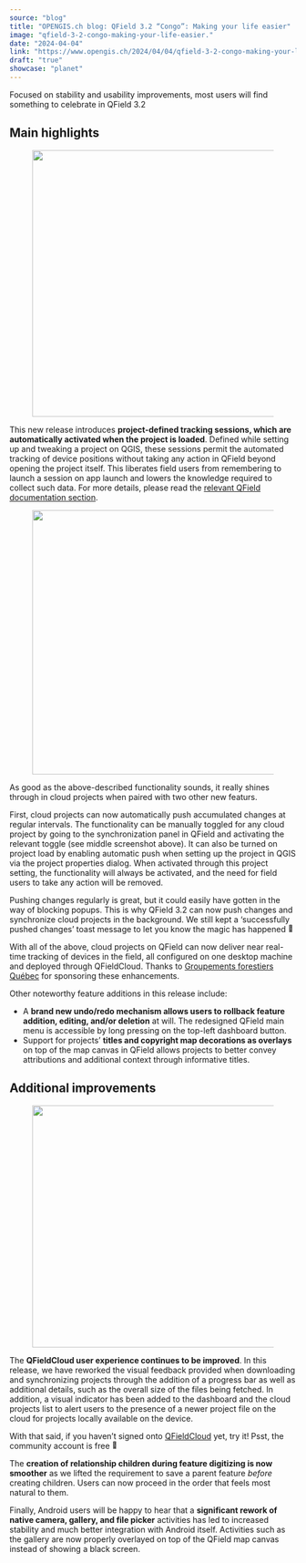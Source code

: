 ```yaml
---
source: "blog"
title: "OPENGIS.ch blog: QField 3.2 “Congo”: Making your life easier"
image: "qfield-3-2-congo-making-your-life-easier."
date: "2024-04-04"
link: "https://www.opengis.ch/2024/04/04/qfield-3-2-congo-making-your-life-easier/"
draft: "true"
showcase: "planet"
---
```


<p>Focused on stability and usability improvements, most users will find something to celebrate in QField 3.2</p>



<h2 class="wp-block-heading"><strong>Main highlights</strong></h2>



<figure class="wp-block-image size-full"><img fetchpriority="high" decoding="async" width="750" height="468" data-attachment-id="14228" data-permalink="https://www.opengis.ch/2024/04/04/qfield-3-2-congo-making-your-life-easier/qfield32/" data-orig-file="https://i0.wp.com/www.opengis.ch/wp-content/uploads/2024/03/qfield32.png?fit=956%2C597&amp;ssl=1" data-orig-size="956,597" data-comments-opened="1" data-image-meta="{&quot;aperture&quot;:&quot;0&quot;,&quot;credit&quot;:&quot;&quot;,&quot;camera&quot;:&quot;&quot;,&quot;caption&quot;:&quot;&quot;,&quot;created_timestamp&quot;:&quot;0&quot;,&quot;copyright&quot;:&quot;&quot;,&quot;focal_length&quot;:&quot;0&quot;,&quot;iso&quot;:&quot;0&quot;,&quot;shutter_speed&quot;:&quot;0&quot;,&quot;title&quot;:&quot;&quot;,&quot;orientation&quot;:&quot;0&quot;}" data-image-title="qfield32" data-image-description="" data-image-caption="" data-medium-file="https://i0.wp.com/www.opengis.ch/wp-content/uploads/2024/03/qfield32.png?fit=300%2C187&amp;ssl=1" data-large-file="https://i0.wp.com/www.opengis.ch/wp-content/uploads/2024/03/qfield32.png?fit=750%2C468&amp;ssl=1" src="https://i0.wp.com/www.opengis.ch/wp-content/uploads/2024/03/qfield32.png?resize=750%2C468&#038;ssl=1" alt="" class="wp-image-14228" srcset="https://i0.wp.com/www.opengis.ch/wp-content/uploads/2024/03/qfield32.png?w=956&amp;ssl=1 956w, https://i0.wp.com/www.opengis.ch/wp-content/uploads/2024/03/qfield32.png?resize=300%2C187&amp;ssl=1 300w, https://i0.wp.com/www.opengis.ch/wp-content/uploads/2024/03/qfield32.png?resize=768%2C480&amp;ssl=1 768w" sizes="(max-width: 750px) 100vw, 750px" data-recalc-dims="1" /></figure>



<p>This new release introduces <strong>project-defined tracking sessions, which are automatically activated when the project is loaded</strong>. Defined while setting up and tweaking a project on QGIS, these sessions permit the automated tracking of device positions without taking any action in QField beyond opening the project itself. This liberates field users from remembering to launch a session on app launch and lowers the knowledge required to collect such data. For more details, please read the <a href="https://docs.qfield.org/how-to/tracking/#configure-a-project-tracking-session" data-type="link" data-id="https://docs.qfield.org/how-to/tracking/#configure-a-project-tracking-session">relevant QField documentation section</a>.</p>



<figure class="wp-block-image size-full"><img decoding="async" width="750" height="464" data-attachment-id="14229" data-permalink="https://www.opengis.ch/2024/04/04/qfield-3-2-congo-making-your-life-easier/session/" data-orig-file="https://i0.wp.com/www.opengis.ch/wp-content/uploads/2024/03/session.png?fit=942%2C583&amp;ssl=1" data-orig-size="942,583" data-comments-opened="1" data-image-meta="{&quot;aperture&quot;:&quot;0&quot;,&quot;credit&quot;:&quot;&quot;,&quot;camera&quot;:&quot;&quot;,&quot;caption&quot;:&quot;&quot;,&quot;created_timestamp&quot;:&quot;0&quot;,&quot;copyright&quot;:&quot;&quot;,&quot;focal_length&quot;:&quot;0&quot;,&quot;iso&quot;:&quot;0&quot;,&quot;shutter_speed&quot;:&quot;0&quot;,&quot;title&quot;:&quot;&quot;,&quot;orientation&quot;:&quot;0&quot;}" data-image-title="session" data-image-description="" data-image-caption="" data-medium-file="https://i0.wp.com/www.opengis.ch/wp-content/uploads/2024/03/session.png?fit=300%2C186&amp;ssl=1" data-large-file="https://i0.wp.com/www.opengis.ch/wp-content/uploads/2024/03/session.png?fit=750%2C464&amp;ssl=1" src="https://i0.wp.com/www.opengis.ch/wp-content/uploads/2024/03/session.png?resize=750%2C464&#038;ssl=1" alt="" class="wp-image-14229" srcset="https://i0.wp.com/www.opengis.ch/wp-content/uploads/2024/03/session.png?w=942&amp;ssl=1 942w, https://i0.wp.com/www.opengis.ch/wp-content/uploads/2024/03/session.png?resize=300%2C186&amp;ssl=1 300w, https://i0.wp.com/www.opengis.ch/wp-content/uploads/2024/03/session.png?resize=768%2C475&amp;ssl=1 768w" sizes="(max-width: 750px) 100vw, 750px" data-recalc-dims="1" /></figure>



<p>As good as the above-described functionality sounds, it really shines through in cloud projects when paired with two other new featurs.</p>



<p>First, cloud projects can now automatically push accumulated changes at regular intervals. The functionality can be manually toggled for any cloud project by going to the synchronization panel in QField and activating the relevant toggle (see middle screenshot above). It can also be turned on project load by enabling automatic push when setting up the project in QGIS via the project properties dialog. When activated through this project setting, the functionality will always be activated, and the need for field users to take any action will be removed.</p>



<p>Pushing changes regularly is great, but it could easily have gotten in the way of blocking popups. This is why QField 3.2 can now push changes and synchronize cloud projects in the background. We still kept a ‘successfully pushed changes’ toast message to let you know the magic has happened <img src="https://s.w.org/images/core/emoji/14.0.0/72x72/1f680.png" alt="🚀" class="wp-smiley" style="height: 1em; max-height: 1em;" /></p>



<p>With all of the above, cloud projects on QField can now deliver near real-time tracking of devices in the field, all configured on one desktop machine and deployed through QFieldCloud. Thanks to <a href="https://groupementsforestiers.quebec/" data-type="link" data-id="https://groupementsforestiers.quebec/">Groupements forestiers Québec</a> for sponsoring these enhancements.</p>



<p>Other noteworthy feature additions in this release include:</p>



<ul>
<li>A <strong>brand new undo/redo mechanism allows users to rollback feature addition, editing, and/or deletion</strong> at will. The redesigned QField main menu is accessible by long pressing on the top-left dashboard button.</li>



<li>Support for projects&#8217; <strong>titles and copyright map decorations as overlays</strong> on top of the map canvas in QField allows projects to better convey attributions and additional context through informative titles.</li>
</ul>



<h2 class="wp-block-heading"><strong>Additional improvements</strong></h2>



<figure class="wp-block-image size-full"><img decoding="async" width="750" height="425" data-attachment-id="14230" data-permalink="https://www.opengis.ch/2024/04/04/qfield-3-2-congo-making-your-life-easier/cloud/" data-orig-file="https://i0.wp.com/www.opengis.ch/wp-content/uploads/2024/03/cloud.png?fit=866%2C491&amp;ssl=1" data-orig-size="866,491" data-comments-opened="1" data-image-meta="{&quot;aperture&quot;:&quot;0&quot;,&quot;credit&quot;:&quot;&quot;,&quot;camera&quot;:&quot;&quot;,&quot;caption&quot;:&quot;&quot;,&quot;created_timestamp&quot;:&quot;0&quot;,&quot;copyright&quot;:&quot;&quot;,&quot;focal_length&quot;:&quot;0&quot;,&quot;iso&quot;:&quot;0&quot;,&quot;shutter_speed&quot;:&quot;0&quot;,&quot;title&quot;:&quot;&quot;,&quot;orientation&quot;:&quot;0&quot;}" data-image-title="cloud" data-image-description="" data-image-caption="" data-medium-file="https://i0.wp.com/www.opengis.ch/wp-content/uploads/2024/03/cloud.png?fit=300%2C170&amp;ssl=1" data-large-file="https://i0.wp.com/www.opengis.ch/wp-content/uploads/2024/03/cloud.png?fit=750%2C425&amp;ssl=1" src="https://i0.wp.com/www.opengis.ch/wp-content/uploads/2024/03/cloud.png?resize=750%2C425&#038;ssl=1" alt="" class="wp-image-14230" srcset="https://i0.wp.com/www.opengis.ch/wp-content/uploads/2024/03/cloud.png?w=866&amp;ssl=1 866w, https://i0.wp.com/www.opengis.ch/wp-content/uploads/2024/03/cloud.png?resize=300%2C170&amp;ssl=1 300w, https://i0.wp.com/www.opengis.ch/wp-content/uploads/2024/03/cloud.png?resize=768%2C435&amp;ssl=1 768w" sizes="(max-width: 750px) 100vw, 750px" data-recalc-dims="1" /></figure>



<p>The <strong>QFieldCloud user experience continues to be improved</strong>. In this release, we have reworked the visual feedback provided when downloading and synchronizing projects through the addition of a progress bar as well as additional details, such as the overall size of the files being fetched. In addition, a visual indicator has been added to the dashboard and the cloud projects list to alert users to the presence of a newer project file on the cloud for projects locally available on the device.</p>



<p>With that said, if you haven&#8217;t signed onto <a href="https://app.qfield.cloud/">QFieldCloud</a> yet, try it! Psst, the community account is free <img src="https://s.w.org/images/core/emoji/14.0.0/72x72/1f92b.png" alt="🤫" class="wp-smiley" style="height: 1em; max-height: 1em;" /></p>



<p>The <strong>creation of relationship children during feature digitizing is now smoother</strong> as we lifted the requirement to save a parent feature <em>before</em> creating children. Users can now proceed in the order that feels most natural to them.</p>



<p>Finally, Android users will be happy to hear that a <strong>significant rework of native camera, gallery, and file picker</strong> activities has led to increased stability and much better integration with Android itself. Activities such as the gallery are now properly overlayed on top of the QField map canvas instead of showing a black screen.</p>
